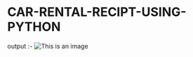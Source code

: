 # CAR-RENTAL-RECIPT-USING-PYTHON
output :-
![This is an image](https://user-images.githubusercontent.com/65724101/135870549-e7ebb486-9785-4608-8862-39447914a937.png)


